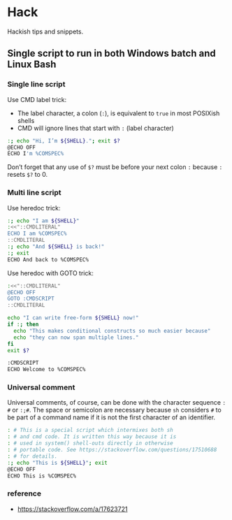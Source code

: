 # Hack

Hackish tips and snippets.

## Single script to run in both Windows batch and Linux Bash

### Single line script

Use CMD label trick:

- The label character, a colon (`:`), is equivalent to `true` in most POSIXish shells
- CMD will ignore lines that start with `:` (label character)

```bash
:; echo "Hi, I’m ${SHELL}."; exit $?
@ECHO OFF
ECHO I'm %COMSPEC%
```

Don’t forget that any use of `$?` must be before your next colon `:` because `:` resets `$?` to 0.

### Multi line script

Use heredoc trick:

```bash
:; echo "I am ${SHELL}"
:<<"::CMDLITERAL"
ECHO I am %COMSPEC%
::CMDLITERAL
:; echo "And ${SHELL} is back!"
:; exit
ECHO And back to %COMSPEC%
```

Use heredoc with GOTO trick:

```bash
:<<"::CMDLITERAL"
@ECHO OFF
GOTO :CMDSCRIPT
::CMDLITERAL

echo "I can write free-form ${SHELL} now!"
if :; then
  echo "This makes conditional constructs so much easier because"
  echo "they can now span multiple lines."
fi
exit $?

:CMDSCRIPT
ECHO Welcome to %COMSPEC%
```

### Universal comment

Universal comments, of course, can be done with the character sequence `: #` or `:;#`. The space or semicolon are necessary because `sh` considers `#` to be part of a command name if it is not the first character of an identifier.

```bash
: # This is a special script which intermixes both sh
: # and cmd code. It is written this way because it is
: # used in system() shell-outs directly in otherwise
: # portable code. See https://stackoverflow.com/questions/17510688
: # for details.
:; echo "This is ${SHELL}"; exit
@ECHO OFF
ECHO This is %COMSPEC%
```

### reference

- https://stackoverflow.com/a/17623721
